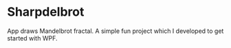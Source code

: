 # Sharpdelbrot

App draws Mandelbrot fractal. A simple fun project which I developed to get started with WPF.